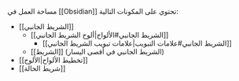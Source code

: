 مساحة العمل في [[Obsidian]] تحتوي على المكونات التالية:

- [[الشريط الجانبي]]
	- [[الشريط الجانبي#الألواح|ألوح الشريط الجانبي]]
		- [[الشريط الجانبي#علامات التبويب|علامات تبويب الشريط الجانبي]]
	- [[الشريط]] (الشريط الجانبي في أقصى اليسار)
- [[تخطيط الألواح|الألوح]]
- [[شريط الحالة]]
